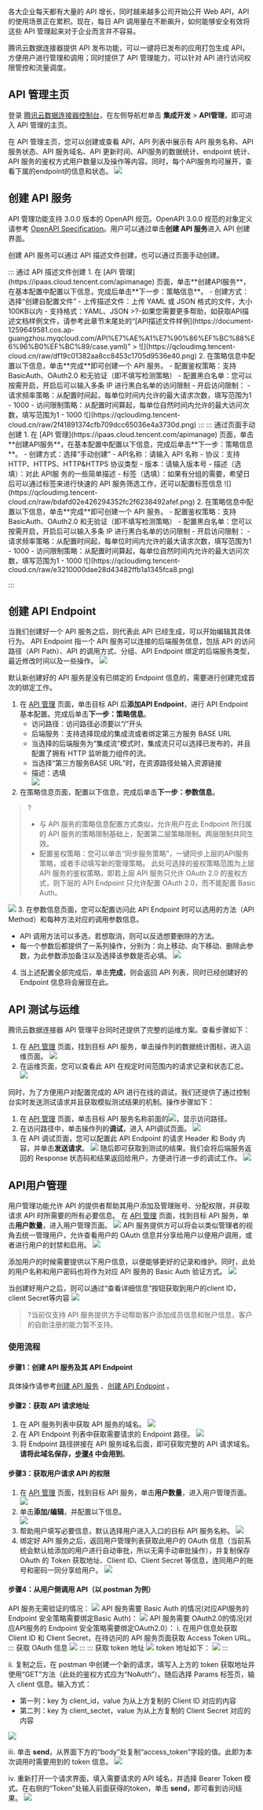 各大企业每天都有大量的 API 增长，同时越来越多公司开始公开 Web API，API 的使用场景正在累积。现在，每日 API 调用量在不断飙升，如何能够安全有效将这些 API 管理起来对于企业而言并不容易。

腾讯云数据连接器提供 API 发布功能，可以一键将已发布的应用打包生成 API，方便用户进行管理和调用；同时提供了 API 管理能力，可以针对 API 进行访问权限管控和流量调度。


## API 管理主页

登录 [腾讯云数据连接器控制台](https://ipaas.cloud.tencent.com/apimanage)，在左侧导航栏单击 **集成开发** > **API管理**，即可进入 API 管理的主页。

在 API 管理主页，您可以创建或查看 API，API 列表中展示有 API 服务名称、API 服务状态、API 服务域名、API 更新时间、API服务的数据统计、endpoint 统计、API 服务的鉴权方式用户数量以及操作等内容。同时，每个API服务均可展开，查看下属的endpoint的信息和状态。
![](https://qcloudimg.tencent-cloud.cn/raw/e2ae555cc4321dcb2a2c601c90ac3ecf.png)


## 创建 API 服务[](id:service)

API 管理功能支持 3.0.0 版本的 OpenAPI 规范。OpenAPI 3.0.0 规范的对象定义请参考 [OpenAPI Specification](https://github.com/OAI/OpenAPI-Specification/blob/master/versions/3.0.0.md)。用户可以通过单击**创建 API 服务**进入 API 创建界面。

创建 API 服务可以通过 API 描述文件创建，也可以通过页面手动创建。

<dx-tabs>
::: 通过 API 描述文件创建
1. 在 [API 管理](https://ipaas.cloud.tencent.com/apimanage) 页面，单击**创建API服务**，在基本配置中配置以下信息，完成后单击**下一步：策略信息**。
	- 创建方式：选择“创建自配置文件”
	- 上传描述文件：上传 YAML 或 JSON 格式的文件，大小100KB以内
	- 支持格式：YAML、JSON 
>?-如果您需要更多帮助，如获取API描述文档样例文件，请参考此章节末尾处的“[API描述文件样例](https://document-1259649581.cos.ap-guangzhou.myqcloud.com/API%E7%AE%A1%E7%90%86%EF%BC%88%E6%96%B0%EF%BC%89/case.yaml)”
>
![](https://qcloudimg.tencent-cloud.cn/raw/df19c01382aa8cc8453c1705d9536e40.png)
2. 在策略信息中配置以下信息，单击**完成**即可创建一个 API 服务。
 - 配置鉴权策略：支持 BasicAuth、OAuth2.0 和无验证（即不填写检测策略）
 - 配置黑白名单：您可以按需开启，开启后可以输入多条 IP 进行黑白名单的访问限制
 - 开启访问限制：
	 - 请求频率策略：从配置时间起，每单位时间内允许的最大请求次数，填写范围为1 - 1000
	 - 访问限制策略：从配置时间算起，每单位自然时间内允许的最大访问次数，填写范围为1 - 1000
![](https://qcloudimg.tencent-cloud.cn/raw/2f41891374cfb709dcc65036e4a3730d.png)
:::
::: 通过页面手动创建
1. 在 [API 管理](https://ipaas.cloud.tencent.com/apimanage) 页面，单击**创建API服务**，在基本配置中配置以下信息，完成后单击**下一步：策略信息**。
 - 创建方式：选择“手动创建”
 - API名称：请输入 API 名称
 - 协议：支持 HTTP、HTTPS、HTTP&HTTPS 协议类型
 - 版本：请输入版本号
 - 描述（选填）：对此 API服 务的一些简单描述
 - 标签（选填）：如果有分组的需要，希望日后可以通过标签来进行快速的 API 服务筛选工作，还可以配置标签信息
![](https://qcloudimg.tencent-cloud.cn/raw/bdafd02e426294352fc2f6238492afef.png)
2. 在策略信息中配置以下信息，单击**完成**即可创建一个 API 服务。
 - 配置鉴权策略：支持 BasicAuth、OAuth2.0 和无验证（即不填写检测策略）
 - 配置黑白名单：您可以按需开启，开启后可以输入多条 IP 进行黑白名单的访问限制
 - 开启访问限制：
	 - 请求频率策略：从配置时间起，每单位时间内允许的最大请求次数，填写范围为1 - 1000
	 - 访问限制策略：从配置时间算起，每单位自然时间内允许的最大访问次数，填写范围为1 - 1000
![](https://qcloudimg.tencent-cloud.cn/raw/e3210000dae28d43482ffb1a1345fca8.png)

:::
</dx-tabs>



## 创建 API Endpoint[](id:endpoint)

当我们创建好一个 API 服务之后，则代表此 API 已经生成，可以开始编辑其具体行为。
API Endpoint 指一个 API 服务可以连接的后端服务信息，包括 API 的访问路径（API Path）、API 的调用方式、分组、API Endpoint 绑定的后端服务类型，最近修改时间以及一些操作。
![](https://qcloudimg.tencent-cloud.cn/raw/5c7cab2e6650f031c68ef5afc703e405.png)


默认新创建好的 API 服务是没有已绑定的 Endpoint 信息的，需要进行创建完成首次的绑定工作。
1. 在 [API 管理](https://console.cloud.tencent.com/eis/apimanage) 页面，单击目标 API 后**添加API Endpoint**，进行 API Endpoint 基本配置。完成后单击**下一步：策略信息**。
	- 访问路径：访问路径必须要以“/”开头
	- 后端服务：支持选择现成的集成流或者绑定第三方服务 BASE URL
	 - 当选择的后端服务为“集成流”模式时，集成流只可以选择已发布的，并且配置了拥有 HTTP 监听能力组件的流。
	 - 当选择“第三方服务BASE URL”时，在资源路径处输入资源链接
	- 描述：选填<br>
	![](https://qcloudimg.tencent-cloud.cn/raw/33a3849ac726749f82a97486873417c1.png)
2. 在策略信息页面，配置以下信息，完成后单击**下一步：参数信息**。
>?
>- 与 API 服务的策略信息配置方式类似，允许用户在此 Endpoint 所归属的 API 服务的策略限制基础上，配置第二层策略限制。两层限制共同生效。
>- 配置鉴权策略：您可以单击“同步服务策略”，一键同步上层的API服务策略，或者手动填写新的管理策略。
>此处可选择的鉴权策略范围为上层 API 服务的鉴权策略，即若上层 API 服务只允许 OAuth 2.0 的鉴权方式，则下层的 API Endpoint 只允许配置 OAuth 2.0，而不能配置 Basic Auth。
>
![](https://qcloudimg.tencent-cloud.cn/raw/cafb0cc228b1766be4864bb418ca5308.png)
3. 在参数信息页面，您可以配置访问此 API Endpoint 时可以选用的方法（API Method）和每种方法对应的调用参数信息。
   - API 调用方法可以多选，若想取消，则可以反选想要删除的方法。
   - 每一个参数后都提供了一系列操作，分别为：向上移动、向下移动、删除此参数，为此参数添加备注以及选择该参数是否必填。
![](https://qcloudimg.tencent-cloud.cn/raw/e2f260674377db120f64d46f1b1dba2d.png)
4. 当上述配置全部完成后，单击**完成**，则会返回 API 列表，同时已经创建好的 Endpoint 信息将会展现在此。

## API 测试与运维 

腾讯云数据连接器 API 管理平台同时还提供了完整的运维方案。查看步骤如下：
1. 在 [API 管理](https://ipaas.cloud.tencent.com/apimanage) 页面，找到目标 API 服务，单击操作列的数据统计图标，进入运维页面。
![](https://qcloudimg.tencent-cloud.cn/raw/fc7e776439c689793aca416b6d7b3331.png)
2. 在运维页面，您可以查看此 API 在规定时间范围内的请求记录和状态汇总。
![](https://qcloudimg.tencent-cloud.cn/raw/b64777c12ce31aca0a4995c027526d22.png)

同时，为了方便用户对配置完成的 API 进行在线的调试，我们还提供了通过控制台实时发送测试请求并且获取模拟测试结果的机制。操作步骤如下：
1. 在 [API 管理](https://ipaas.cloud.tencent.com/apimanage) 页面，单击目标 API 服务名称前面的![](https://qcloudimg.tencent-cloud.cn/raw/d04f6623eab2d6d840ecd8b54f986fe2.png)，显示访问路径。
2. 在访问路径中，单击操作列的**调试**，进入 API调试页面。
![](https://qcloudimg.tencent-cloud.cn/raw/0722a1ea4cc694741e22ab8f067331c2.png)
3. 在 API 调试页面，您可以配置此 API Endpoint 的请求 Header 和 Body 内容，并单击**发送请求**。
![](https://qcloudimg.tencent-cloud.cn/raw/9b7a502d2542a2cce7ac4e6843da4fc1.png)
随后即可获取到测试的结果。我们会将后端服务返回的 Response 状态码和结果返回给用户，方便进行进一步的调试工作。
![](https://qcloudimg.tencent-cloud.cn/raw/0a55c29f24282a66d94d70f1e6c0b3f4.png)

## API用户管理

用户管理功能允许 API 的提供者帮助其用户添加及管理账号、分配权限，并获取请求 API 时所需要的所有必要信息。
在 [API 管理](https://ipaas.cloud.tencent.com/apimanage) 页面，找到目标 API 服务，单击**用户数量**，进入用户管理页面。
![](https://qcloudimg.tencent-cloud.cn/raw/4a619b5393472eb059c71976f088c3ae.png)
API 服务提供方可以将会以类似管理者的视角去统一管理用户，允许查看用户的 OAuth 信息并分享给用户以便用户调用，或者进行用户的封禁和启用。
![](https://qcloudimg.tencent-cloud.cn/raw/d652a42e627aa354df47e28d69e68b38.png)

添加用户的时候需要提供以下用户信息，以便能够更好的记录和维护。同时，此处的用户名称和用户密码也将作为对应 API 服务的 Basic Auth 验证方式。
![](https://qcloudimg.tencent-cloud.cn/raw/9a887b6eca815885896527cd2c4b448c.png)

当创建好用户之后，则可以通过“查看详细信息”按钮获取到用户的client ID，client Secret等内容
![](https://qcloudimg.tencent-cloud.cn/raw/b4d6ad0301ea46b60a1e21927c5ecc7f.png)

>?当前仅支持 API 服务提供方手动帮助客户添加成员信息和账户信息，客户的自助注册的能力暂不支持。

### 使用流程
#### 步骤1：创建 API 服务及其 API Endpoint
具体操作请参考[创建 API 服务](#service) 、[创建 API Endpoint](#endpoint) 。

#### 步骤2：获取 API 请求地址
1. 在 API 服务列表中获取 API 服务的域名。
![](https://qcloudimg.tencent-cloud.cn/raw/33daea97aa1ea5bc9132ecbfa4dd43ea.png)
2. 在 API Endpoint 列表中获取需要请求的 Endpoint 路径。
![](https://qcloudimg.tencent-cloud.cn/raw/4a5fb20d1006717e302c4772548c3007.png)
3. 将 Endpoint 路径拼接在 API 服务域名后面，即可获取完整的 API 请求域名。**请将此域名保存，[步骤4](#step4) 中会用到**。

#### 步骤3：获取用户请求 API 的权限
1. 在 [API 管理](https://ipaas.cloud.tencent.com/apimanage) 页面，找到目标 API 服务，单击**用户数量**，进入用户管理页面。
![](https://qcloudimg.tencent-cloud.cn/raw/4a619b5393472eb059c71976f088c3ae.png)
2. 单击**添加/编辑**，并配置以下信息。<br>
![](https://qcloudimg.tencent-cloud.cn/raw/9a887b6eca815885896527cd2c4b448c.png)
3. 帮助用户填写必要信息，默认选择用户进入入口的目标 API 服务名称。
![](https://qcloudimg.tencent-cloud.cn/raw/9a887b6eca815885896527cd2c4b448c.png)
4. 绑定好 API 服务之后，返回用户管理列表获取此用户的 OAuth 信息（当前系统会默认给添加的用户进行自动审批，所以无需手动审批操作），并复制保存 OAuth 的 Token 获取地址、Client ID、Client Secret 等信息，连同用户的账号和密码一同分享给用户。
![](https://qcloudimg.tencent-cloud.cn/raw/c3f0d78f35767df1201052c5d01afd16.png)
[](id:step4)
#### 步骤4：从用户侧调用 API（以 postman 为例）
API 服务无需验证的情况：
![](https://qcloudimg.tencent-cloud.cn/raw/f964a769a60ac3a8b9c366460073fc6a.png)
API 服务需要 Basic Auth 的情况(对应API服务的 Endpoint 安全策略需要绑定Basic Auth)：
![](https://qcloudimg.tencent-cloud.cn/raw/36e5f6eef4b7e646a3820b475cc9a959.png)
API 服务需要 OAuth2.0的情况(对应API服务的 Endpoint 安全策略需要绑定OAuth2.0）：
i. 在用户信息处获取 Client ID 和 Client Secret，在待访问的 API 服务页面获取 Access Token URL。 
<dx-tabs>
::: 获取 OAuth 信息
	![](https://qcloudimg.tencent-cloud.cn/raw/a36e2451969708e9cb60a50443acf75f.png)
:::
::: 获取 token 地址
![](https://qcloudimg.tencent-cloud.cn/raw/23196e5b182e85c91e2597d66b0ece5c.png)
token 地址如下：
![](https://qcloudimg.tencent-cloud.cn/raw/01e63bf123e4ed43baccb1095d0ab16d.png)
:::
</dx-tabs>

ii. 复制之后，在 postman 中创建一个新的请求，填写入上方的 token 获取地址并使用“GET”方法（此处的鉴权方式应为“NoAuth”）。随后选择 Params 标签页，输入 client 信息。输入方式：
- 第一列：key 为 client_id，value 为从上方复制的 Client ID 对应的内容
- 第二列：key 为 client_sectet，value 为从上方复制的 Client Secret 对应的内容
	
![](https://qcloudimg.tencent-cloud.cn/raw/bb936f5bc3090384e45c56df5e4a354f.png)

iii. 单击 **send**，从界面下方的“body”处复制“access_token”字段的值。此即为本次调用时需要用到的 token 信息。
![](https://qcloudimg.tencent-cloud.cn/raw/44b750b810cf09c5a6e182a785bbe2bf.png)

iv. 重新打开一个请求界面，填入需要请求的 API 域名，并选择 Bearer Token 模式。在右侧的“Token”处输入前面获得的token，单击 **send**，即可看到访问结果。
![](https://qcloudimg.tencent-cloud.cn/raw/388ff8dbc3f595e44a2c6342e74d4707.png)
